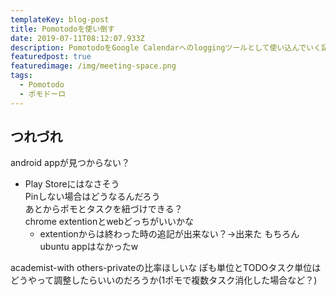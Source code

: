 ```yaml
---
templateKey: blog-post
title: Pomotodoを使い倒す
date: 2019-07-11T08:12:07.933Z
description: PomotodoをGoogle Calendarへのloggingツールとして使い込んでいく記録
featuredpost: true
featuredimage: /img/meeting-space.png
tags:
  - Pomotodo
  - ポモドーロ
---
```

## つれづれ
android appが見つからない？ 
- Play Storeにはなさそう  
Pinしない場合はどうなるんだろう  
あとからポモとタスクを紐づけできる？  
chrome extentionとwebどっちがいいかな  
  - extentionからは終わった時の追記が出来ない？->出来た
もちろんubuntu appはなかったw  

academist-with others-privateの比率ほしいな
ぽも単位とTODOタスク単位はどうやって調整したらいいのだろうか(1ポモで複数タスク消化した場合など？)


